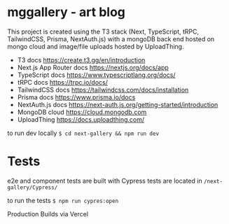 # mggallery - art blog

This project is created using the T3 stack (Next, TypeScript, tRPC, TailwindCSS, Prisma, NextAuth.js) with a mongoDB back end hosted on mongo cloud and image/file uploads hosted by UploadThing.
- T3 docs https://create.t3.gg/en/introduction
- Next.js App Router docs https://nextjs.org/docs/app
- TypeScript docs https://www.typescriptlang.org/docs/
- tRPC docs https://trpc.io/docs/
- TailwindCSS docs https://tailwindcss.com/docs/installation
- Prisma docs https://www.prisma.io/docs
- NextAuth.js docs https://next-auth.js.org/getting-started/introduction
- MongoDB cloud https://cloud.mongodb.com
- UploadThing https://docs.uploadthing.com/



to run dev locally 
`$ cd next-gallery && npm run dev`

# Tests
e2e and component tests are built with Cypress
tests are located in `/next-gallery/Cypress/`

to run the tests 
`$ npm run cypres:open`

Production Builds via Vercel
